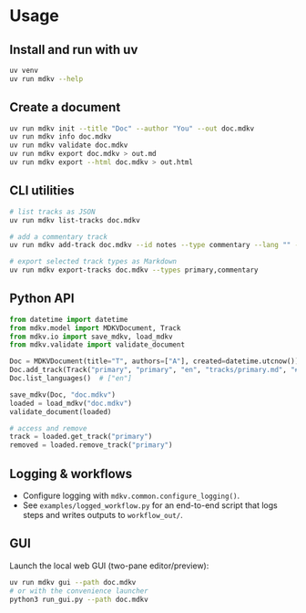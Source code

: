 # Usage

## Install and run with uv

```bash
uv venv
uv run mdkv --help
```

## Create a document

```bash
uv run mdkv init --title "Doc" --author "You" --out doc.mdkv
uv run mdkv info doc.mdkv
uv run mdkv validate doc.mdkv
uv run mdkv export doc.mdkv > out.md
uv run mdkv export --html doc.mdkv > out.html
```

## CLI utilities

```bash
# list tracks as JSON
uv run mdkv list-tracks doc.mdkv

# add a commentary track
uv run mdkv add-track doc.mdkv --id notes --type commentary --lang "" --content "Note"

# export selected track types as Markdown
uv run mdkv export-tracks doc.mdkv --types primary,commentary
```

## Python API

```python
from datetime import datetime
from mdkv.model import MDKVDocument, Track
from mdkv.io import save_mdkv, load_mdkv
from mdkv.validate import validate_document

Doc = MDKVDocument(title="T", authors=["A"], created=datetime.utcnow())
Doc.add_track(Track("primary", "primary", "en", "tracks/primary.md", "# Title\n\nText"))
Doc.list_languages()  # ["en"]

save_mdkv(Doc, "doc.mdkv")
loaded = load_mdkv("doc.mdkv")
validate_document(loaded)

# access and remove
track = loaded.get_track("primary")
removed = loaded.remove_track("primary")
```

## Logging & workflows

- Configure logging with `mdkv.common.configure_logging()`.
- See `examples/logged_workflow.py` for an end-to-end script that logs steps and writes outputs to `workflow_out/`.

## GUI

Launch the local web GUI (two-pane editor/preview):

```bash
uv run mdkv gui --path doc.mdkv
# or with the convenience launcher
python3 run_gui.py --path doc.mdkv
```
